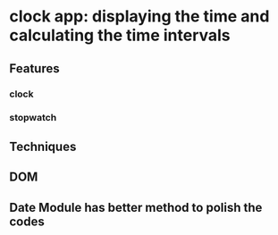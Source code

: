 # clock app: displaying the time and calculating the time intervals
## Features
### clock
### stopwatch
## Techniques
## DOM
## Date Module has better method to polish the codes
